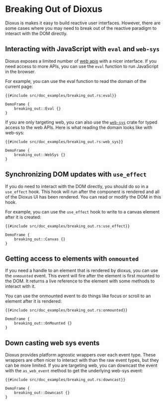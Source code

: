 # Breaking Out of Dioxus

Dioxus is makes it easy to build reactive user interfaces. However, there are some cases where you may need to break out of the reactive paradigm to interact with the DOM directly.

## Interacting with JavaScript with `eval` and `web-sys`

Dioxus exposes a limited number of [web apis](https://developer.mozilla.org/en-US/docs/Web/API) with a nicer interface. If you need access to more APIs, you can use the `eval` function to run JavaScript in the browser.


For example, you can use the eval function to read the domain of the current page:

```rust, no_run
{{#include src/doc_examples/breaking_out.rs:eval}}
```
```inject-dioxus
DemoFrame {
    breaking_out::Eval {}
}
```

If you are only targeting web, you can also use the [`web-sys`](https://crates.io/crates/web-sys) crate for typed access to the web APIs. Here is what reading the domain looks like with web-sys:

```rust, no_run
{{#include src/doc_examples/breaking_out.rs:web_sys}}
```
```inject-dioxus
DemoFrame {
    breaking_out::WebSys {}
}
```

## Synchronizing DOM updates with `use_effect`

If you do need to interact with the DOM directly, you should do so in a `use_effect` hook. This hook will run after the component is rendered and all of the Dioxus UI has been rendered. You can read or modify the DOM in this hook.


For example, you can use the `use_effect` hook to write to a canvas element after it is created:

```rust, no_run
{{#include src/doc_examples/breaking_out.rs:use_effect}}
```
```inject-dioxus
DemoFrame {
    breaking_out::Canvas {}
}
```

## Getting access to elements with `onmounted`

If you need a handle to an element that is rendered by dioxus, you can use the `onmounted` event. This event will fire after the element is first mounted to the DOM. It returns a live reference to the element with some methods to interact with it.


You can use the onmounted event to do things like focus or scroll to an element after it is rendered:

```rust, no_run
{{#include src/doc_examples/breaking_out.rs:onmounted}}
```
```inject-dioxus
DemoFrame {
    breaking_out::OnMounted {}
}
```

## Down casting web sys events  

Dioxus provides platform agnostic wrappers over each event type. These wrappers are often nicer to interact with than the raw event types, but they can be more limited. If you are targeting web, you can downcast the event with the `as_web_event` method to get the underlying web-sys event:

```rust, no_run
{{#include src/doc_examples/breaking_out.rs:downcast}}
```
```inject-dioxus
DemoFrame {
    breaking_out::Downcast {}
}
```
